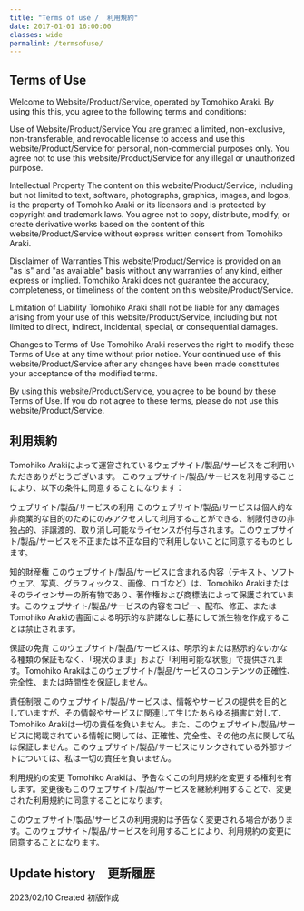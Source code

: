 ```yaml
---
title: "Terms of use /  利用規約"
date: 2017-01-01 16:00:00
classes: wide
permalink: /termsofuse/
---
```


## Terms of Use

Welcome to Website/Product/Service, operated by Tomohiko Araki. By using this this, you agree to the following terms and conditions:

Use of Website/Product/Service
You are granted a limited, non-exclusive, non-transferable, and revocable license to access and use this website/Product/Service for personal, non-commercial purposes only. You agree not to use this website/Product/Service for any illegal or unauthorized purpose.

Intellectual Property
The content on this website/Product/Service, including but not limited to text, software, photographs, graphics, images, and logos, is the property of Tomohiko Araki or its licensors and is protected by copyright and trademark laws. You agree not to copy, distribute, modify, or create derivative works based on the content of this website/Product/Service without express written consent from Tomohiko Araki.

Disclaimer of Warranties
This website/Product/Service is provided on an "as is" and "as available" basis without any warranties of any kind, either express or implied. Tomohiko Araki does not guarantee the accuracy, completeness, or timeliness of the content on this website/Product/Service.

Limitation of Liability
Tomohiko Araki shall not be liable for any damages arising from your use of this website/Product/Service, including but not limited to direct, indirect, incidental, special, or consequential damages.

Changes to Terms of Use
Tomohiko Araki reserves the right to modify these Terms of Use at any time without prior notice. Your continued use of this website/Product/Service after any changes have been made constitutes your acceptance of the modified terms.

By using this website/Product/Service, you agree to be bound by these Terms of Use. If you do not agree to these terms, please do not use this website/Product/Service.

## 利用規約

Tomohiko Arakiによって運営されているウェブサイト/製品/サービスをご利用いただきありがとうございます。 このウェブサイト/製品/サービスを利用することにより、以下の条件に同意することになります：

ウェブサイト/製品/サービスの利用
このウェブサイト/製品/サービスは個人的な非商業的な目的のためにのみアクセスして利用することができる、制限付きの非独占的、非譲渡的、取り消し可能なライセンスが付与されます。このウェブサイト/製品/サービスを不正または不正な目的で利用しないことに同意するものとします。

知的財産権
このウェブサイト/製品/サービスに含まれる内容（テキスト、ソフトウェア、写真、グラフィックス、画像、ロゴなど）は、Tomohiko Arakiまたはそのライセンサーの所有物であり、著作権および商標法によって保護されています。このウェブサイト/製品/サービスの内容をコピー、配布、修正、またはTomohiko Arakiの書面による明示的な許諾なしに基にして派生物を作成することは禁止されます。

保証の免責
このウェブサイト/製品/サービスは、明示的または黙示的ないかなる種類の保証もなく、「現状のまま」および「利用可能な状態」で提供されます。Tomohiko Arakiはこのウェブサイト/製品/サービスのコンテンツの正確性、完全性、または時間性を保証しません。

責任制限
このウェブサイト/製品/サービスは、情報やサービスの提供を目的としていますが、その情報やサービスに関連して生じたあらゆる損害に対して、Tomohiko Arakiは一切の責任を負いません。また、このウェブサイト/製品/サービスに掲載されている情報に関しては、正確性、完全性、その他の点に関して私は保証しません。このウェブサイト/製品/サービスにリンクされている外部サイトについては、私は一切の責任を負いません。

利用規約の変更
Tomohiko Arakiは、予告なくこの利用規約を変更する権利を有します。変更後もこのウェブサイト/製品/サービスを継続利用することで、変更された利用規約に同意することになります。

このウェブサイト/製品/サービスの利用規約は予告なく変更される場合があります。このウェブサイト/製品/サービスを利用することにより、利用規約の変更に同意することになります。

## Update history　更新履歴

2023/02/10 Created 初版作成
